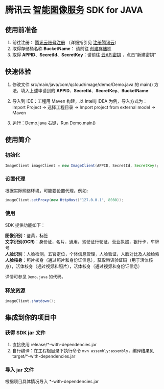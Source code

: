 # 腾讯云 [智能图像服务](https://cloud.tencent.com/document/product/641/12437) SDK for JAVA


## 使用前准备​		
  1. 前往注册： [腾讯云账号注册](https://cloud.tencent.com/register) （详细指引见 [注册腾讯云](https://cloud.tencent.com/document/product/378/9603)）
  2. 取得存储桶名称 **BucketName**： 请前往 [创建存储桶](https://cloud.tencent.com/document/product/460/10637) 
  3. 取得 **APPID**、**SecretId**、**SecretKey**：请前往 [云API密钥](https://console.cloud.tencent.com/cam/capi) ，点击“新建密钥”

## 快速体验
1. 修改文件 src/main/java/com/qcloud/image/demo/Demo.java 的 main() 方法，填入上述申请到的 **APPID**、**SecretId**、**SecretKey**、**BucketName**

3. 导入到 IDE：工程用 Maven 构建，以 Intellij IDEA 为例，导入方式为：Import Project -> 选择工程目录 -> 
  Import project from external model -> Maven
4. 运行：Demo.java 右键，Run Demo.main()

## 使用简介
### 初始化

```java
ImageClient imageClient = new ImageClient(APPID, SecretId, SecretKey);
```

### 设置代理
根据实际网络环境，可能要设置代理，例如: 

```java
imageClient.setProxy(new HttpHost("127.0.0.1", 8080));
```

### 使用
SDK 提供功能如下：

**图像识别**：鉴黄，标签  
**文字识别(OCR)**：身份证，名片，通用，驾驶证行驶证，营业执照，银行卡，车牌号  
**人脸识别**：人脸检测，五官定位，个体信息管理，人脸验证，人脸对比及人脸检索  
**人脸核身**：照片核身（通过照片和身份证信息），获取唇语验证码（用于活体核身），活体核身（通过视频和照片），活体核身（通过视频和身份证信息）

详情可参见 `Demo.java` 的代码。

### 释放资源
```java
imageClient.shutdown();
```

## 集成到你的项目中
### 获得 SDK jar 文件
1. 直接使用 release/*-with-dependencies.jar
2. 自行编译：在工程根目录下执行命令 `mvn assembly:assembly`，编译结果见 target/*-with-dependencies.jar

### 导入 jar 文件
根据项目具体情况导入 *-with-dependencies.jar

